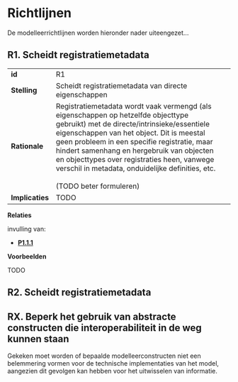 # Richtlijnen

De modelleerrichtlijnen worden hieronder nader uiteengezet...

## **R1**. Scheidt registratiemetadata

| | | |
|-|-|-|
| **id** | R1 |
| **Stelling** | Scheidt registratiemetadata van directe eigenschappen |
| **Rationale** | Registratiemetadata wordt vaak vermengd (als eigenschappen op hetzelfde objecttype gebruikt) met de directe/intrinsieke/essentiele eigenschappen van het object. Dit is meestal geen probleem in een specifie registratie, maar hindert samenhang en hergebruik van objecten en objecttypes over registraties heen, vanwege verschil in metadata, onduidelijke definities, etc.<br><br>(TODO beter formuleren)|
| **Implicaties** | TODO |

**Relaties**

invulling van:
* [**P1.1.1**](#p1-1-1-alleen-directe-eigenschappen)

**Voorbeelden**

TODO

## **R2**. Scheidt registratiemetadata

## **RX**. Beperk het gebruik van abstracte constructen die interoperabiliteit in de weg kunnen staan

Gekeken moet worden of bepaalde modelleerconstructen niet een belemmering vormen voor de technische implementaties van het model, aangezien dit gevolgen kan hebben voor het uitwisselen van informatie.